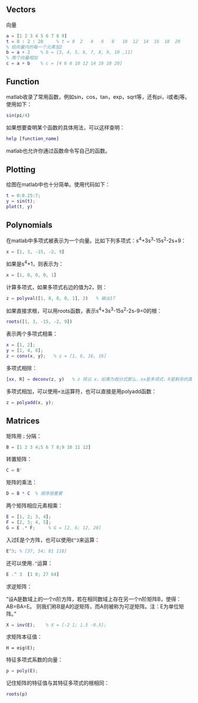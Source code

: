 ## Vectors

向量

```matlab
a = [1 2 3 4 5 6 7 8 9]
t = 0 : 2 : 20     % t = 0	2	4	6	8	10	12	14	16	18	20
% 给向量内的每一个元素加2
b = a + 2    % b = [3, 4, 5, 6, 7, 8, 9, 10 ,11]
% 两个向量相加
c = a + b    % c = [4 6 8 10 12 14 16 18 20]
```

## Function

matlab收录了常用函数，例如sin，cos，tan，exp，sqrt等，还有pi，i或者j等。使用如下：

```matlab
sin(pi/4)
```

如果想要查明某个函数的具体用法，可以这样查明：

```matlab
help [function_name]
```

matlab也允许你通过函数命令写自己的函数。

## Plotting

绘图在matlab中也十分简单。使用代码如下：

```matlab
t = 0:0.25:7;
y = sin(t);
plot(t, y)
```

## Polynomials

在matlab中多项式被表示为一个向量。比如下列多项式：s<sup>4</sup>+3s<sup>3</sup>-15s<sup>2</sup>-2s+9：

```matlab
x = [1, 3, -15, -2, 9]
```

如果是s<sup>4</sup>+1，则表示为：

```matlab
x = [1, 0, 0, 0, 1]
```

计算多项式，如果多项式右边的值为2，则：

```matlab
z = polyval([1, 0, 0, 0, 1], 2)   % 输出17
```

如果直接求根，可以用roots函数，表示s<sup>4</sup>+3s<sup>3</sup>-15s<sup>2</sup>-2s-9=0的根：

```matlab
roots([1, 3, -15, -2, 9])
```

表示两个多项式相乘：

```matlab
x = [1, 2];
y = [1, 4, 8];
z = conv(x, y);   % z = [1, 6, 16, 16]
```

多项式相除：

```matlab
[xx, R] = deconv(z, y)   % z 除以 x，如果为假分式那么，xx是多项式，R是剩余的真分式
```

多项式相加，可以使用`+法`运算符，也可以直接是用polyadd函数：

```matlab
z = polyadd(x, y);
```

## Matrices

矩阵用`；`分隔：

```matlab
B = [1 2 3 4;5 6 7 8;9 10 11 12]
```

转置矩阵：

```matlab
C = B'
```

矩阵的乘法：

```matlab
D = B * C  % 顺序很重要
```

两个矩阵相应元素相乘：

```matlab
E = [1, 2; 3, 4];
F = [2, 3; 4, 5];
G = E .* F;     % G = [2, 6; 12, 20]
```

入过E是个方阵，也可以使用`E^3`来运算：

```matlab
E^3; % [37, 54; 81 118]
```

还可以使用`.^`运算：

```matlab
E .^ 3  [1 8; 27 64]
```

求逆矩阵：

“设A是数域上的一个n阶方阵，若在相同数域上存在另一个n阶矩阵B，使得： AB=BA=E。 则我们称B是A的逆矩阵，而A则被称为可逆矩阵。注：E为单位矩阵。”

```matlab
X = inv(E);    % X = [-2 1; 1.5 -0.5];
```

求矩阵本征值：

```
H = eig(E);
```

特征多项式系数的向量：

```matlab
p = poly(E);
```

记住矩阵的特征值与其特征多项式的根相同：

```matlab
roots(p)
```